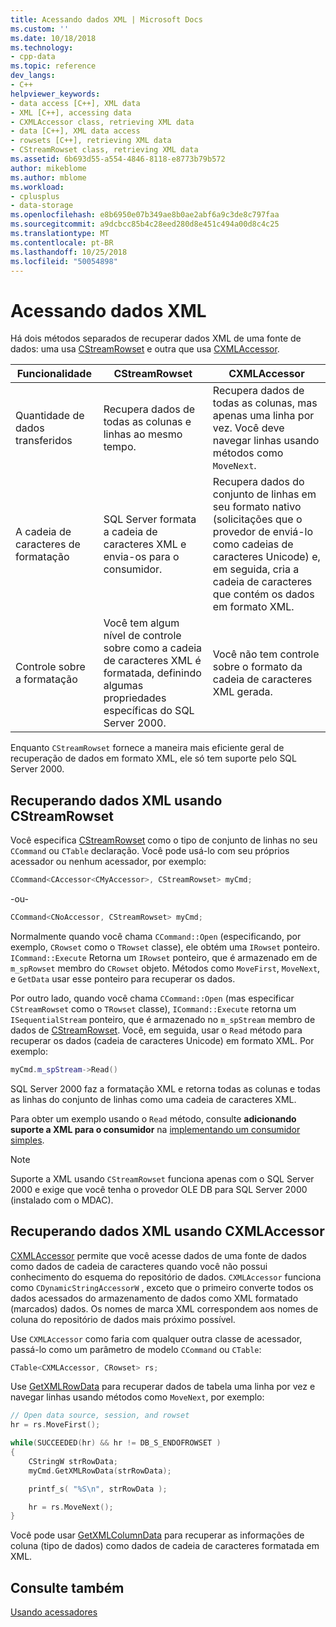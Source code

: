 ```yaml
---
title: Acessando dados XML | Microsoft Docs
ms.custom: ''
ms.date: 10/18/2018
ms.technology:
- cpp-data
ms.topic: reference
dev_langs:
- C++
helpviewer_keywords:
- data access [C++], XML data
- XML [C++], accessing data
- CXMLAccessor class, retrieving XML data
- data [C++], XML data access
- rowsets [C++], retrieving XML data
- CStreamRowset class, retrieving XML data
ms.assetid: 6b693d55-a554-4846-8118-e8773b79b572
author: mikeblome
ms.author: mblome
ms.workload:
- cplusplus
- data-storage
ms.openlocfilehash: e8b6950e07b349ae8b0ae2abf6a9c3de8c797faa
ms.sourcegitcommit: a9dcbcc85b4c28eed280d8e451c494a00d8c4c25
ms.translationtype: MT
ms.contentlocale: pt-BR
ms.lasthandoff: 10/25/2018
ms.locfileid: "50054898"
---
```

# <a name="accessing-xml-data"></a>Acessando dados XML

Há dois métodos separados de recuperar dados XML de uma fonte de dados: uma usa [CStreamRowset](../../data/oledb/cstreamrowset-class.md) e outra que usa [CXMLAccessor](../../data/oledb/cxmlaccessor-class.md).

|Funcionalidade|CStreamRowset|CXMLAccessor|
|-------------------|-------------------|------------------|
|Quantidade de dados transferidos|Recupera dados de todas as colunas e linhas ao mesmo tempo.|Recupera dados de todas as colunas, mas apenas uma linha por vez. Você deve navegar linhas usando métodos como `MoveNext`.|
|A cadeia de caracteres de formatação|SQL Server formata a cadeia de caracteres XML e envia-os para o consumidor.|Recupera dados do conjunto de linhas em seu formato nativo (solicitações que o provedor de enviá-lo como cadeias de caracteres Unicode) e, em seguida, cria a cadeia de caracteres que contém os dados em formato XML.|
|Controle sobre a formatação|Você tem algum nível de controle sobre como a cadeia de caracteres XML é formatada, definindo algumas propriedades específicas do SQL Server 2000.|Você não tem controle sobre o formato da cadeia de caracteres XML gerada.|

Enquanto `CStreamRowset` fornece a maneira mais eficiente geral de recuperação de dados em formato XML, ele só tem suporte pelo SQL Server 2000.

## <a name="retrieving-xml-data-using-cstreamrowset"></a>Recuperando dados XML usando CStreamRowset

Você especifica [CStreamRowset](../../data/oledb/cstreamrowset-class.md) como o tipo de conjunto de linhas no seu `CCommand` ou `CTable` declaração. Você pode usá-lo com seu próprios acessador ou nenhum acessador, por exemplo:

```cpp
CCommand<CAccessor<CMyAccessor>, CStreamRowset> myCmd;
```

-ou-

```cpp
CCommand<CNoAccessor, CStreamRowset> myCmd;
```

Normalmente quando você chama `CCommand::Open` (especificando, por exemplo, `CRowset` como o `TRowset` classe), ele obtém uma `IRowset` ponteiro. `ICommand::Execute` Retorna um `IRowset` ponteiro, que é armazenado em de `m_spRowset` membro do `CRowset` objeto. Métodos como `MoveFirst`, `MoveNext`, e `GetData` usar esse ponteiro para recuperar os dados.

Por outro lado, quando você chama `CCommand::Open` (mas especificar `CStreamRowset` como o `TRowset` classe), `ICommand::Execute` retorna um `ISequentialStream` ponteiro, que é armazenado no `m_spStream` membro de dados de [CStreamRowset](../../data/oledb/cstreamrowset-class.md). Você, em seguida, usar o `Read` método para recuperar os dados (cadeia de caracteres Unicode) em formato XML. Por exemplo:

```cpp
myCmd.m_spStream->Read()
```

SQL Server 2000 faz a formatação XML e retorna todas as colunas e todas as linhas do conjunto de linhas como uma cadeia de caracteres XML.

Para obter um exemplo usando o `Read` método, consulte **adicionando suporte a XML para o consumidor** na [implementando um consumidor simples](../../data/oledb/implementing-a-simple-consumer.md).

> [!NOTE]
> Suporte a XML usando `CStreamRowset` funciona apenas com o SQL Server 2000 e exige que você tenha o provedor OLE DB para SQL Server 2000 (instalado com o MDAC).

## <a name="retrieving-xml-data-using-cxmlaccessor"></a>Recuperando dados XML usando CXMLAccessor

[CXMLAccessor](../../data/oledb/cxmlaccessor-class.md) permite que você acesse dados de uma fonte de dados como dados de cadeia de caracteres quando você não possui conhecimento do esquema do repositório de dados. `CXMLAccessor` funciona como `CDynamicStringAccessorW` , exceto que o primeiro converte todos os dados acessados do armazenamento de dados como XML formatado (marcados) dados. Os nomes de marca XML correspondem aos nomes de coluna do repositório de dados mais próximo possível.

Use `CXMLAccessor` como faria com qualquer outra classe de acessador, passá-lo como um parâmetro de modelo `CCommand` ou `CTable`:

```cpp
CTable<CXMLAccessor, CRowset> rs;
```

Use [GetXMLRowData](../../data/oledb/cxmlaccessor-getxmlrowdata.md) para recuperar dados de tabela uma linha por vez e navegar linhas usando métodos como `MoveNext`, por exemplo:

```cpp
// Open data source, session, and rowset
hr = rs.MoveFirst();

while(SUCCEEDED(hr) && hr != DB_S_ENDOFROWSET )
{
    CStringW strRowData;
    myCmd.GetXMLRowData(strRowData);

    printf_s( "%S\n", strRowData );

    hr = rs.MoveNext();
}
```

Você pode usar [GetXMLColumnData](../../data/oledb/cxmlaccessor-getxmlcolumndata.md) para recuperar as informações de coluna (tipo de dados) como dados de cadeia de caracteres formatada em XML.

## <a name="see-also"></a>Consulte também

[Usando acessadores](../../data/oledb/using-accessors.md)